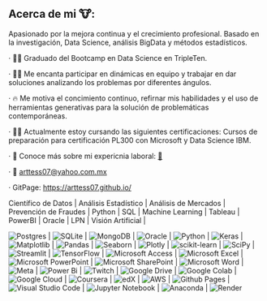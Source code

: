 ## Acerca de mi 🐮:
Apasionado por la mejora continua y el crecimiento profesional. 
Basado en la investigación, Data Science, análisis BigData  y métodos estadísticos.

· 👨‍🎓 Graduado del Bootcamp en Data Science en TripleTen.

· 🙋‍♂️ Me encanta participar en dinámicas en equipo y trabajar en dar soluciones analizando los problemas por diferentes ángulos.

· 🔥 Me motiva el concimiento continuo, refirnar mis habilidades y el uso de herramientas generativas para la solución de problemáticas contemporáneas.

· 👨‍💻 Actualmente estoy cursando las siguientes certificaciones: Cursos de preparación para certificación PL300 con Microsoft y Data Science IBM.

· 📑 Conoce más sobre mi expericnia laboral: [📁](https://www.linkedin.com/in/arturo-tessmann-acosta-563528129/)

· 📧 arttess07@yahoo.com.mx

· GitPage: https://arttess07.github.io/

Científico de Datos | Análisis Estadístico | Análisis de Mercados | Prevención de Fraudes | Python | SQL | Machine Learning | Tableau | PowerBI | Oracle | LPN | Visión Artificial |

![Postgres](https://img.shields.io/badge/postgres-%23316192.svg?style=for-the-badge&logo=postgresql&logoColor=white) | ![SQLite](https://img.shields.io/badge/sqlite-%2307405e.svg?style=for-the-badge&logo=sqlite&logoColor=white) | ![MongoDB](https://img.shields.io/badge/MongoDB-%234ea94b.svg?style=for-the-badge&logo=mongodb&logoColor=white) | ![Oracle](https://img.shields.io/badge/Oracle-F80000?style=for-the-badge&logo=oracle&logoColor=white) | ![Python](https://img.shields.io/badge/python-3670A0?style=for-the-badge&logo=python&logoColor=ffdd54) | ![Keras](https://img.shields.io/badge/Keras-%23D00000.svg?style=for-the-badge&logo=Keras&logoColor=white) | ![Matplotlib](https://img.shields.io/badge/Matplotlib-%23ffffff.svg?style=for-the-badge&logo=Matplotlib&logoColor=black) | ![Pandas](https://img.shields.io/badge/pandas-%23150458.svg?style=for-the-badge&logo=pandas&logoColor=white) | ![Seaborn](https://img.shields.io/badge/SEABORN-%26style%3Dplastic) | ![Plotly](https://img.shields.io/badge/Plotly-%233F4F75.svg?style=for-the-badge&logo=plotly&logoColor=white) | ![scikit-learn](https://img.shields.io/badge/scikit--learn-%23F7931E.svg?style=for-the-badge&logo=scikit-learn&logoColor=white) | ![SciPy](https://img.shields.io/badge/SciPy-%230C55A5.svg?style=for-the-badge&logo=scipy&logoColor=%white) | ![Streamlit](https://img.shields.io/badge/Streamlit-%23FE4B4B.svg?style=for-the-badge&logo=streamlit&logoColor=white) | ![TensorFlow](https://img.shields.io/badge/TensorFlow-%23FF6F00.svg?style=for-the-badge&logo=TensorFlow&logoColor=white) | ![Microsoft Access](https://img.shields.io/badge/Microsoft_Access-A4373A?style=for-the-badge&logo=microsoft-access&logoColor=white) | ![Microsoft Excel](https://img.shields.io/badge/Microsoft_Excel-217346?style=for-the-badge&logo=microsoft-excel&logoColor=white) | ![Microsoft PowerPoint](https://img.shields.io/badge/Microsoft_PowerPoint-B7472A?style=for-the-badge&logo=microsoft-powerpoint&logoColor=white) | ![Microsoft SharePoint ](https://img.shields.io/badge/Microsoft_SharePoint-0078D4?style=for-the-badge&logo=microsoft-sharepoint&logoColor=white) | ![Microsoft Word](https://img.shields.io/badge/Microsoft_Word-2B579A?style=for-the-badge&logo=microsoft-word&logoColor=white) | ![Meta](https://img.shields.io/badge/Meta-%230467DF.svg?style=for-the-badge&logo=Meta&logoColor=white) | ![Power Bi](https://img.shields.io/badge/power_bi-F2C811?style=for-the-badge&logo=powerbi&logoColor=black) | ![Twitch](https://img.shields.io/badge/Twitch-9347FF?style=for-the-badge&logo=twitch&logoColor=white) | ![Google Drive](https://img.shields.io/badge/Google%20Drive-4285F4?style=for-the-badge&logo=googledrive&logoColor=white) | ![Google Colab](https://img.shields.io/badge/Google%20Colab-%23F9A825.svg?style=for-the-badge&logo=googlecolab&logoColor=white) | ![Google Cloud](https://img.shields.io/badge/GoogleCloud-%234285F4.svg?style=for-the-badge&logo=google-cloud&logoColor=white) | ![Coursera](https://img.shields.io/badge/Coursera-%230056D2.svg?style=for-the-badge&logo=Coursera&logoColor=white) | ![edX](https://img.shields.io/badge/edX-%2302262B.svg?style=for-the-badge&logo=edX&logoColor=white) | ![AWS](https://img.shields.io/badge/AWS-%23FF9900.svg?style=for-the-badge&logo=amazon-aws&logoColor=white) | ![Github Pages](https://img.shields.io/badge/github%20pages-121013?style=for-the-badge&logo=github&logoColor=white) | 	![Visual Studio Code](https://img.shields.io/badge/Visual%20Studio%20Code-0078d7.svg?style=for-the-badge&logo=visual-studio-code&logoColor=white) | ![Jupyter Notebook](https://img.shields.io/badge/jupyter-%23FA0F00.svg?style=for-the-badge&logo=jupyter&logoColor=white) | ![Anaconda](https://img.shields.io/badge/Anaconda-%2344A833.svg?style=for-the-badge&logo=anaconda&logoColor=white) | ![Render](https://img.shields.io/badge/Render-%46E3B7.svg?style=for-the-badge&logo=render&logoColor=white)
